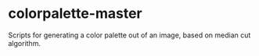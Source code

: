 # colorpalette-master
Scripts for generating a color palette out of an image, based on median cut algorithm.
